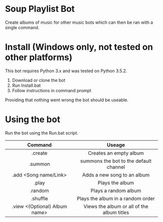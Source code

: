 # Soup Playlist Bot
Create albums of music for other music bots which can then be ran with a single command.
# Install (Windows only, not tested on other platforms)
This bot requires Python 3.x and was tested on Python 3.5.2.
1) Download or clone the bot
2) Run Install.bat
3) Follow instructions in command prompt

Providing that nothing went wrong the bot should be useable.

# Using the bot
Run the bot using the Run.bat script.

| Command          | Useage           |
| :-------------:  |:-------------:   |
|.create <Album name> | Creates an empty album |
| .summon        | summons the bot to the default channel |
| .add <Album name> <Song name/Link> |Adds a new song to an album |
|.play <Album name> |Plays the album |
|.random|Plays a random album|
|.shuffle <Album name>|Plays the album in a random order|
|.view <(Optional) Album name>| Views the album or all of the album titles|
